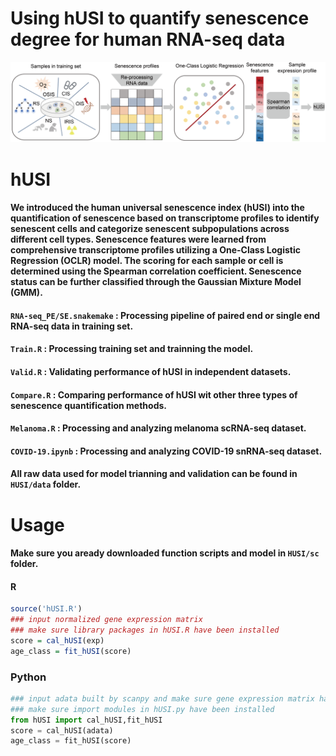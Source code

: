 # Using hUSI to quantify senescence degree for human RNA-seq data
![workflow](RM_fig1.png)
# hUSI
#### We introduced the human universal senescence index (hUSI) into the quantification of senescence based on transcriptome profiles to identify senescent cells and categorize senescent subpopulations across different cell types. Senescence features were learned from comprehensive transcriptome profiles utilizing a One-Class Logistic Regression (OCLR) model. The scoring for each sample or cell is determined using the Spearman correlation coefficient. Senescence status can be further classified through the Gaussian Mixture Model (GMM).
#### `RNA-seq_PE/SE.snakemake` : Processing pipeline of paired end or single end RNA-seq data in training set.
#### `Train.R` : Processing training set and trainning the model.
#### `Valid.R` : Validating performance of hUSI in independent datasets.
#### `Compare.R` : Comparing performance of hUSI wit other three types of senescence quantification methods.
#### `Melanoma.R` : Processing and analyzing melanoma scRNA-seq dataset.
#### `COVID-19.ipynb` : Processing and analyzing COVID-19 snRNA-seq dataset.
#### All raw data used for model trianning and validation can be found in `HUSI/data` folder.
# Usage
#### Make sure you aready downloaded function scripts and model in `HUSI/sc` folder.
#### R
```R
source('hUSI.R')
### input normalized gene expression matrix 
### make sure library packages in hUSI.R have been installed
score = cal_hUSI(exp)
age_class = fit_hUSI(score) 
```
### Python
```python
### input adata built by scanpy and make sure gene expression matrix has been normalized 
### make sure import modules in hUSI.py have been installed
from hUSI import cal_hUSI,fit_hUSI
score = cal_hUSI(adata)
age_class = fit_hUSI(score) 
```
